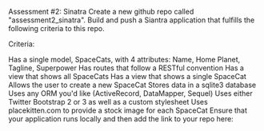 Assessment #2: Sinatra
Create a new github repo called "assessment2_sinatra". Build and push a Siantra application that fulfills the following criteria to this repo.

Criteria:

Has a single model, SpaceCats, with 4 attributes: Name, Home Planet, Tagline, Superpower
Has routes that follow a RESTful convention
Has a view that shows all SpaceCats
Has a view that shows a single SpaceCat
Allows the user to create a new SpaceCat
Stores data in a sqlite3 database
Uses any ORM you'd like (ActiveRecord, DataMapper, Sequel)
Uses either Twitter Bootstrap 2 or 3 as well as a custom stylesheet
Uses placekitten.com to provide a stock image for each SpaceCat
Ensure that your application runs locally and then add the link to your repo here:
